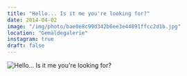 ```yaml
---
title: "Hello... Is it me you're looking for?"
date: 2014-04-02
image: "/img/photo/bae0e8c99d342b6ee3e44891ffcc2d1b.jpg"
location: "Gemäldegalerie"
instagram: true
draft: false
---
```


![Hello... Is it me you're looking for?](/img/photo/bae0e8c99d342b6ee3e44891ffcc2d1b.jpg)
